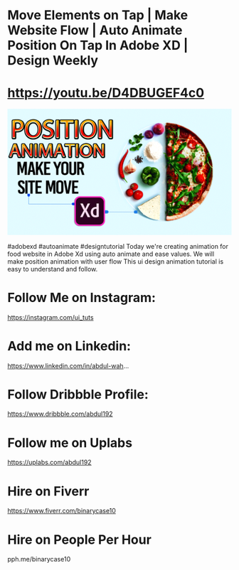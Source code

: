 # Move Elements on Tap | Make Website Flow | Auto Animate Position On Tap In Adobe XD | Design Weekly
# https://youtu.be/D4DBUGEF4c0
<img src= 'https://github.com/its-abdul-wahab/position-animation-adobe-xd/blob/master/make-your-site-move.png?raw=true'>

#adobexd #autoanimate #designtutorial
Today we're creating animation  for food website in Adobe Xd using auto animate and ease values. We will make position animation with user flow This ui design animation tutorial is easy to understand and follow.

# Follow Me on Instagram: 
https://instagram.com/ui_tuts
# Add me on Linkedin: 
https://www.linkedin.com/in/abdul-wah...
# Follow Dribbble Profile: 
https://www.dribbble.com/abdul192
# Follow me on Uplabs
https://uplabs.com/abdul192
# Hire on Fiverr 
https://www.fiverr.com/binarycase10
# Hire on People Per Hour
pph.me/binarycase10
